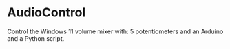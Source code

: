 # AudioControl
Control the Windows 11 volume mixer with: 5 potentiometers and an Arduino and a Python script.
